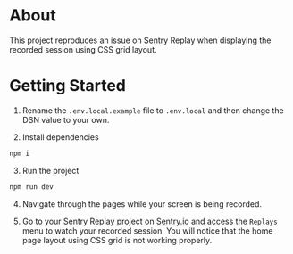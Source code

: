 # About
This project reproduces an issue on Sentry Replay when displaying the recorded session using CSS grid layout.

# Getting Started

1. Rename the `.env.local.example` file to `.env.local` and then change the DSN value to your own.

2. Install dependencies
```bash
npm i
```

3. Run the project
```bash
npm run dev
```

4. Navigate through the pages while your screen is being recorded.

5. Go to your Sentry Replay project on [Sentry.io](sentry.io) and access the `Replays` menu to watch your recorded session. You will notice that the home page layout using CSS grid is not working properly.
